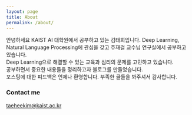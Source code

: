 ```yaml
---
layout: page
title: About
permalink: /about/
---
```


안녕하세요 KAIST AI 대학원에서 공부하고 있는 김태희입니다.
Deep Learning, Natural Language Processing에 관심을 갖고 주재걸 교수님 연구실에서 공부하고 있습니다.  
Deep Learning으로 해결할 수 있는 교육과 심리의 문제를 고민하고 있습니다.  
공부하면서 중요한 내용들을 정리하고자 블로그를 만들었습니다.  
포스팅에 대한 피드백은 언제나 환영합니다. 부족한 글들을 봐주셔서 감사합니다.  

### Contact me

[taeheekim@kaist.ac.kr](mailto:taeheekim@kaist.ac.kr)
